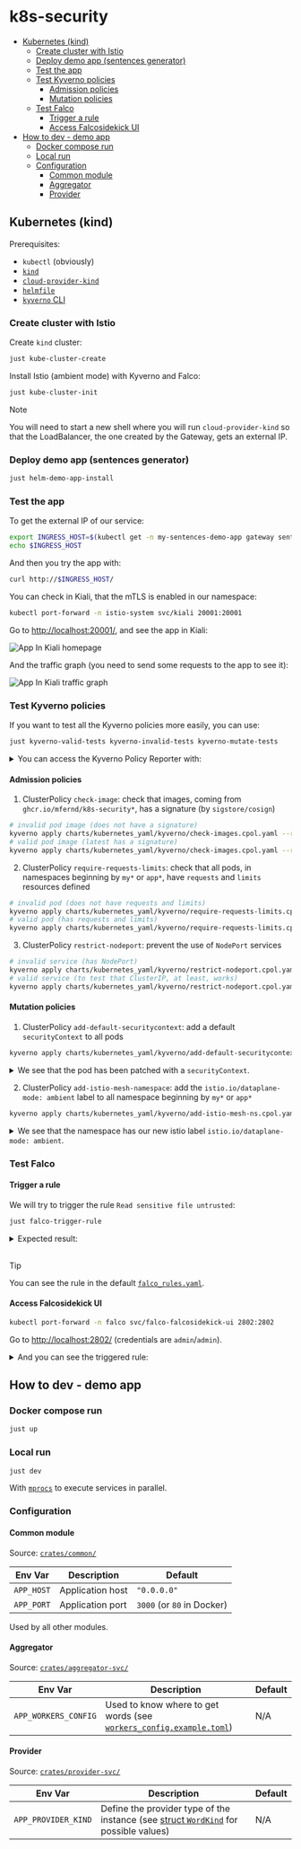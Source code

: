 # k8s-security

- [Kubernetes (kind)](#kubernetes-kind)
  - [Create cluster with Istio](#create-cluster-with-istio)
  - [Deploy demo app (sentences generator)](#deploy-demo-app-sentences-generator)
  - [Test the app](#test-the-app)
  - [Test Kyverno policies](#test-kyverno-policies)
    - [Admission policies](#admission-policies)
    - [Mutation policies](#mutation-policies)
  - [Test Falco](#test-falco)
    - [Trigger a rule](#trigger-a-rule)
    - [Access Falcosidekick UI](#access-falcosidekick-ui)
- [How to dev - demo app](#how-to-dev---demo-app)
  - [Docker compose run](#docker-compose-run)
  - [Local run](#local-run)
  - [Configuration](#configuration)
    - [Common module](#common-module)
    - [Aggregator](#aggregator)
    - [Provider](#provider)

## Kubernetes (kind)

Prerequisites:
- `kubectl` (obviously)
- [`kind`](https://github.com/kubernetes-sigs/kind)
- [`cloud-provider-kind`](https://github.com/kubernetes-sigs/cloud-provider-kind)
- [`helmfile`](https://github.com/helmfile/helmfile)
- [`kyverno` CLI](https://kyverno.io/docs/kyverno-cli/)

### Create cluster with Istio

Create `kind` cluster:

```bash
just kube-cluster-create
```

Install Istio (ambient mode) with Kyverno and Falco:

```bash
just kube-cluster-init
```

> [!NOTE]
> You will need to start a new shell where you will run `cloud-provider-kind` so that the LoadBalancer, the one created by the Gateway, gets an external IP.

### Deploy demo app (sentences generator)

```bash
just helm-demo-app-install
```

### Test the app

To get the external IP of our service:

```bash
export INGRESS_HOST=$(kubectl get -n my-sentences-demo-app gateway sentences-demo-app-gw -o jsonpath='{.status.addresses[0].value}')
echo $INGRESS_HOST
```

And then you try the app with:

```bash
curl http://$INGRESS_HOST/
```

You can check in Kiali, that the mTLS is enabled in our namespace:

```bash
kubectl port-forward -n istio-system svc/kiali 20001:20001
```

Go to [http://localhost:20001/](http://localhost:20001/), and see the app in Kiali:

![App In Kiali homepage](./docs/app_in_kiali.png)

And the traffic graph (you need to send some requests to the app to see it):

![App In Kiali traffic graph](./docs/traffic_graph_kiali.png)

### Test Kyverno policies

If you want to test all the Kyverno policies more easily, you can use:

```bash
just kyverno-valid-tests kyverno-invalid-tests kyverno-mutate-tests
```

<details>
  <summary>You can access the Kyverno Policy Reporter with:</summary>

```bash
kubectl port-forward -n kyverno svc/policy-reporter-ui 8082:8080
```

And go to [http://localhost:8082/](http://localhost:8082/).

</details>

#### Admission policies

1. ClusterPolicy `check-image`: check that images, coming from `ghcr.io/mfernd/k8s-security*`, has a signature (by `sigstore/cosign`)

```bash
# invalid pod image (does not have a signature)
kyverno apply charts/kubernetes_yaml/kyverno/check-images.cpol.yaml --resource charts/kubernetes_yaml/kyverno/tests/invalid-pod-image.yaml
# valid pod image (latest has a signature)
kyverno apply charts/kubernetes_yaml/kyverno/check-images.cpol.yaml --resource charts/kubernetes_yaml/kyverno/tests/valid-pod.yaml
```

2. ClusterPolicy `require-requests-limits`: check that all pods, in namespaces beginning by `my*` or `app*`, have `requests` and `limits` resources defined

```bash
# invalid pod (does not have requests and limits)
kyverno apply charts/kubernetes_yaml/kyverno/require-requests-limits.cpol.yaml --resource charts/kubernetes_yaml/kyverno/tests/invalid-pod-requests-limits.yaml
# valid pod (has requests and limits)
kyverno apply charts/kubernetes_yaml/kyverno/require-requests-limits.cpol.yaml --resource charts/kubernetes_yaml/kyverno/tests/valid-pod.yaml
```

3. ClusterPolicy `restrict-nodeport`: prevent the use of `NodePort` services

```bash
# invalid service (has NodePort)
kyverno apply charts/kubernetes_yaml/kyverno/restrict-nodeport.cpol.yaml --resource charts/kubernetes_yaml/kyverno/tests/invalid-svc-nodeport.yaml
# valid service (to test that ClusterIP, at least, works)
kyverno apply charts/kubernetes_yaml/kyverno/restrict-nodeport.cpol.yaml --resource charts/kubernetes_yaml/kyverno/tests/valid-svc-clusterip.yaml
```

#### Mutation policies

1. ClusterPolicy `add-default-securitycontext`: add a default `securityContext` to all pods

```bash
kyverno apply charts/kubernetes_yaml/kyverno/add-default-securitycontext.cpol.yaml --resource charts/kubernetes_yaml/kyverno/tests/mutate-pod-security-context.yaml
```

<details>
  <summary>We see that the pod has been patched with a <code>securityContext</code>.</summary>

```
Applying 3 policy rule(s) to 1 resource(s)...

mutate policy add-default-securitycontext applied to default/Pod/nginx:
apiVersion: v1
kind: Pod
metadata:
  name: nginx
  namespace: default
spec:
  containers:
  - image: nginx:1.27.3
    name: nginx
    ports:
    - containerPort: 80
  securityContext:
    fsGroup: 2000
    runAsGroup: 3000
    runAsNonRoot: true
    runAsUser: 1000

---

pass: 1, fail: 0, warn: 0, error: 0, skip: 0
```

</details>

2. ClusterPolicy `add-istio-mesh-namespace`: add the `istio.io/dataplane-mode: ambient` label to all namespace beginning by `my*` or `app*`

```bash
kyverno apply charts/kubernetes_yaml/kyverno/add-istio-mesh-ns.cpol.yaml --resource charts/kubernetes_yaml/kyverno/tests/mutate-ns-istio-mesh.yaml
```

<details>
  <summary>We see that the namespace has our new istio label <code>istio.io/dataplane-mode: ambient</code>.</summary>

```
Applying 1 policy rule(s) to 1 resource(s)...

mutate policy add-istio-mesh-namespace applied to default/Namespace/my-namespace:
apiVersion: v1
kind: Namespace
metadata:
  labels:
    istio.io/dataplane-mode: ambient
  name: my-namespace
  namespace: default

---

pass: 1, fail: 0, warn: 0, error: 0, skip: 0
```

</details>

### Test Falco

#### Trigger a rule

We will try to trigger the rule `Read sensitive file untrusted`:

```bash
just falco-trigger-rule
```

<details>
  <summary>Expected result:</summary>

```json
{
  "hostname":"mfernd-k8s-security-control-plane",
  "output":"17:55:52.489810605: Warning Sensitive file opened for reading by non-trusted program (file=/etc/shadow gparent=<NA> ggparent=<NA> gggparent=<NA> evt_type=openat user=root user_uid=0 user_loginuid=-1 process=cat proc_exepath=/usr/bin/cat parent=containerd-shim command=cat /etc/shadow terminal=34816 container_id=edabb60361fc container_image=docker.io/library/nginx container_image_tag=1.27 container_name=bayrou k8s_ns=trigger-falco-rule k8s_pod_name=bayrou)",
  "output_fields":{
    "container.id":"edabb60361fc",
    "container.image.repository":"docker.io/library/nginx",
    "container.image.tag":"1.27",
    "container.name":"bayrou",
    "evt.time":1734890152489810605,
    "evt.type":"openat",
    "fd.name":"/etc/shadow",
    "k8s.ns.name":"trigger-falco-rule",
    "k8s.pod.name":"bayrou",
    "proc.aname[2]":"<NA>",
    "proc.aname[3]":null,
    "proc.aname[4]":null,
    "proc.cmdline":"cat /etc/shadow",
    "proc.exepath":"/usr/bin/cat",
    "proc.name":"cat",
    "proc.pname":"containerd-shim",
    "proc.tty":34816,
    "user.loginuid":-1,
    "user.name":"root",
    "user.uid":0
  },
  "priority":"Warning",
  "rule":"Read sensitive file untrusted",
  "source":"syscall",
  "tags":[
    "T1555",
    "container",
    "filesystem",
    "host",
    "maturity_stable",
    "mitre_credential_access"
  ],
  "time":"2024-12-22T17:55:52.489810605Z"
}
```

</details>
<br>

> [!TIP]
> You can see the rule in the default [`falco_rules.yaml`](https://github.com/falcosecurity/rules/blob/283a62f464bbd9b35cb2fb3a7368720151b2aafc/rules/falco_rules.yaml#L398C9-L398C38).

#### Access Falcosidekick UI

```bash
kubectl port-forward -n falco svc/falco-falcosidekick-ui 2802:2802
```

Go to [http://localhost:2802/](http://localhost:2802/events/?since=24h&rule=Read%20sensitive%20file%20untrusted&filter=) (credentials are `admin`/`admin`).

<details>
  <summary>And you can see the triggered rule:</summary>

![Events in Falcosidekick UI](./docs/event_falcosidekick_ui.png)

</details>

## How to dev - demo app

### Docker compose run

```bash
just up
```

### Local run

```bash
just dev
```

With [`mprocs`](https://github.com/pvolok/mprocs) to execute services in parallel.

### Configuration

#### Common module

Source: [`crates/common/`](./crates/common/)

| Env Var    | Description      | Default                    |
| ---------- | ---------------- | -------------------------- |
| `APP_HOST` | Application host | `"0.0.0.0"`                |
| `APP_PORT` | Application port | `3000` (or `80` in Docker) |

Used by all other modules.

#### Aggregator

Source: [`crates/aggregator-svc/`](./crates/aggregator-svc/)

| Env Var              | Description                                                                                                                | Default |
| -------------------- | -------------------------------------------------------------------------------------------------------------------------- | ------- |
| `APP_WORKERS_CONFIG` | Used to know where to get words (see [`workers_config.example.toml`](./crates/aggregator-svc/workers_config.example.toml)) | N/A     |

#### Provider

Source: [`crates/provider-svc/`](./crates/provider-svc/)

| Env Var             | Description                                                                                                              | Default |
| ------------------- | ------------------------------------------------------------------------------------------------------------------------ | ------- |
| `APP_PROVIDER_KIND` | Define the provider type of the instance (see [struct `WordKind`](./crates/common/src/word_kind.rs) for possible values) | N/A     |
